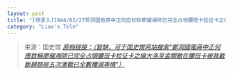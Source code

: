 ```yaml
---
layout: post
title: "[待录入]1944/02/27郑洞国电蒋中正何应钦称廖耀湘师已完全占领腰班卡拉征卡之线大洛至孟关敌在腰班卡被我截断归路经五次激战已全数歼灭等情"
category: "Liao's Tele"
---
```



> 来源：国史馆 [*原档链接：（暂缺，可于国史馆网站搜索“鄭洞國電蔣中正何應欽稱廖耀湘師已完全占領腰班卡拉征卡之線大洛至孟關敵在腰班卡被我截斷歸路經五次激戰已全數殲滅等情”）*]()
